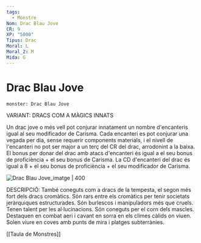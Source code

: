 ```yaml
---
tags:
  - Monstre
Nom: Drac Blau Jove
CR: 9
XP: "5000"
Tipus: Drac
Moral: L
Moral_2: M
Mida: G
---
```

# Drac Blau Jove

```statblock
monster: Drac Blau Jove
```

VARIANT: DRACS COM A MÀGICS INNATS

Un drac jove o més vell pot conjurar innatament un nombre d'encanteris igual al seu modificador de Carisma. Cada encanteri es pot conjurar una vegada per dia, sense requerir components materials, i el nivell de l'encanteri no pot ser major a un terç del CR del drac, arrodonint a la baixa. El bonus per donar del drac amb atacs d'encanteri és igual a el seu bonus de proficiència + el seu bonus de Carisma. La CD d'encanteri del drac és igual a 8 + el seu bonus de proficiència + el seu modificador de Carisma.

![Drac Blau Jove_imatge | 400](https://www.enworld.org/attachments/1670370759467-png.269014/)

DESCRIPCIÓ: 
També coneguts com a dracs de la tempesta, el segon més fort dels dracs cromàtics. Són rars entre els cromàtics per tenir societats jeràrquiques estructurades. Són burlescos i manipuladors més que cruels. Tenen talent per les al·lucinacions. Són coneguts per el corn dels mascles. Destaquen en combat aeri i cavant en sorra en els climes càlids on viuen. Solen viure en coves amb punts de mira i platges subterrànies.

[[Taula de Monstres]]
